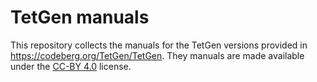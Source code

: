 TetGen manuals
==============

This repository collects the manuals for the TetGen versions provided in https://codeberg.org/TetGen/TetGen.
They manuals are made available under the [CC-BY 4.0](https://creativecommons.org/licenses/by/4.0/) license.
